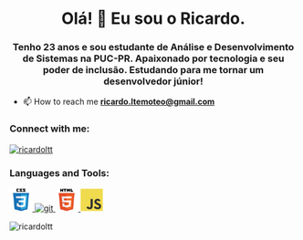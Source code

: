<h1 align="center">Olá! 👋 Eu sou o Ricardo.</h1>
<h3 align="center">Tenho 23 anos e sou estudante de Análise e Desenvolvimento de Sistemas na PUC-PR. Apaixonado por tecnologia e seu poder de inclusão. Estudando para me tornar um desenvolvedor júnior!</h3>

- 📫 How to reach me **ricardo.ltemoteo@gmail.com**

<h3 align="left">Connect with me:</h3>
<p align="left">
<a href="https://linkedin.com/in/ricardoltt" target="blank"><img align="center" src="https://cdn.jsdelivr.net/npm/simple-icons@3.0.1/icons/linkedin.svg" alt="ricardoltt" height="30" width="40" /></a>
</p>

<h3 align="left">Languages and Tools:</h3>
<p align="left"> <a href="https://www.w3schools.com/css/" target="_blank"> <img src="https://raw.githubusercontent.com/devicons/devicon/master/icons/css3/css3-original-wordmark.svg" alt="css3" width="40" height="40"/> </a> <a href="https://git-scm.com/" target="_blank"> <img src="https://www.vectorlogo.zone/logos/git-scm/git-scm-icon.svg" alt="git" width="40" height="40"/> </a> <a href="https://www.w3.org/html/" target="_blank"> <img src="https://raw.githubusercontent.com/devicons/devicon/master/icons/html5/html5-original-wordmark.svg" alt="html5" width="40" height="40"/> </a> <a href="https://developer.mozilla.org/en-US/docs/Web/JavaScript" target="_blank"> <img src="https://raw.githubusercontent.com/devicons/devicon/master/icons/javascript/javascript-original.svg" alt="javascript" width="40" height="40"/> </a> </p>

<p><img align="center" src="https://github-readme-stats.vercel.app/api/top-langs?username=ricardoltt&show_icons=true&theme=dracula&locale=en&layout=compact" alt="ricardoltt" /></p>
